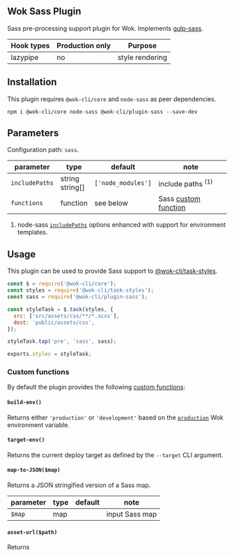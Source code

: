 ## Wok Sass Plugin

Sass pre-processing support plugin for Wok. Implements [gulp-sass](https://www.npmjs.com/package/gulp-sass).

| Hook types | Production only | Purpose         |
| ---------- | --------------- | --------------- |
| lazypipe   | no              | style rendering |

## Installation

This plugin requires `@wok-cli/core` and `node-sass` as peer dependencies.

```
npm i @wok-cli/core node-sass @wok-cli/plugin-sass --save-dev
```

## Parameters

Configuration path: `sass`.

| parameter      | type               | default            | note                         |
| -------------- | ------------------ | ------------------ | ---------------------------- |
| `includePaths` | string<br>string[] | `['node_modules']` | include paths <sup>(1)</sup> |
| `functions`    | function           | see below          | Sass [custom function][1]    |

1. node-sass [`includePaths`](https://github.com/sass/node-sass#includepaths) options enhanced with support for environment templates.

[1]: https://github.com/sass/node-sass#functions--v300---experimental

## Usage

This plugin can be used to provide Sass support to [@wok-cli/task-styles](#TODO).

```js
const $ = require('@wok-cli/core');
const styles = require('@wok-cli/task-styles');
const sass = require('@wok-cli/plugin-sass');

const styleTask = $.task(styles, {
  src: ['src/assets/css/**/*.scss'],
  dest: 'public/assets/css',
});

styleTask.tap('pre', 'sass', sass);

exports.styles = styleTask;
```

### Custom functions

By default the plugin provides the following [custom functions](https://github.com/sass/node-sass#functions--v300---experimental):

#### `build-env()`

Returns either `'production'` or `'development'` based on the [`production`](#TODO) Wok environment variable.

#### `target-env()`

Returns the current deploy target as defined by the `--target` CLI argument.

#### `map-to-JSON($map)`

Returns a JSON stringified version of a Sass map.

| parameter | type | default | note           |
| --------- | ---- | ------- | -------------- |
| `$map`    | map  |         | input Sass map |

#### `asset-url($path)`

Returns
